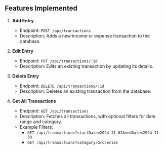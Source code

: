 ## Features Implemented

1. **Add Entry**

   - Endpoint: `POST /api/transactions`
   - Description: Adds a new income or expense transaction to the database.

2. **Edit Entry**

   - Endpoint: `PUT /api/transactions/:id`
   - Description: Edits an existing transaction by updating its details.

3. **Delete Entry**
   - Endpoint: `DELETE /api/transactions/:id`
   - Description: Deletes an existing transaction from the database.
4. **Get All Transactions**
   - Endpoint: `GET /api/transactions`
   - Description: Fetches all transactions, with optional filters for date range and category.
   - Example Filters:
     - `GET /api/transactions?startDate=2024-11-01&endDate=2024-11-30`
     - `GET /api/transactions?category=Groceries`
